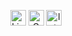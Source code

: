 <p align="center">
  <a href="https://linkedin.com/in/joaosenapassos" target="_blank" style="text-decoration: none;">
    <img src="https://img.shields.io/static/v1?message=LinkedIn&logo=linkedin&label=&color=0077B5&logoColor=white&style=for-the-badge" height="25" alt="LinkedIn" />
  </a>
  <a href="mailto:passosjoaogabriel29@gmail.com" target="_blank" style="text-decoration: none;">
    <img src="https://img.shields.io/static/v1?message=Gmail&logo=gmail&label=&color=D14836&logoColor=white&style=for-the-badge" height="25" alt="Gmail" />
  </a>
  <a href="https://youtu.be/RMFEVceqLKg?si=LAq1DFRTwppv5j8U" target="_blank" style="text-decoration: none;">
    <img src="https://img.shields.io/static/v1?message=Introduction%20Video&logo=youtube&label=&color=D14836&logoColor=white&style=for-the-badge" height="25" alt="Introduction Video" />
  </a>
</p>
